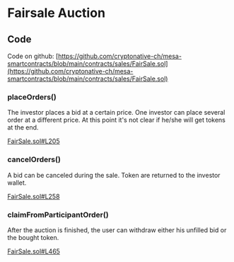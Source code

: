 # Fairsale Auction

## Code

Code on github: [https://github.com/cryptonative-ch/mesa-smartcontracts/blob/main/contracts/sales/FairSale.sol](https://github.com/cryptonative-ch/mesa-smartcontracts/blob/main/contracts/sales/FairSale.sol)

### placeOrders\(\)

The investor places a bid at a certain price. One investor can place several order at a different price. At this point it's not clear if he/she will get tokens at the end.

[FairSale.sol\#L205](https://github.com/cryptonative-ch/mesa-smartcontracts/blob/26a59272a7014c41dbb88616b9fa0736ef1a94b8/contracts/sales/FairSale.sol#L205)

### cancelOrders\(\)

A bid can be canceled during the sale. Token are returned to the investor wallet. 

[FairSale.sol\#L258](https://github.com/cryptonative-ch/mesa-smartcontracts/blob/26a59272a7014c41dbb88616b9fa0736ef1a94b8/contracts/sales/FairSale.sol#L258)

### claimFromParticipantOrder\(\)

After the auction is finished, the user can withdraw either his unfilled bid or the bought token.

[FairSale.sol\#L465](https://github.com/cryptonative-ch/mesa-smartcontracts/blob/26a59272a7014c41dbb88616b9fa0736ef1a94b8/contracts/sales/FairSale.sol#L465)

